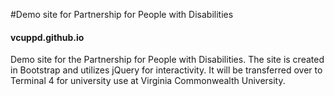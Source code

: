 #Demo site for Partnership for People with Disabilities 
#### vcuppd.github.io

Demo site for the Partnership for People with Disabilities. The site is created in Bootstrap and utilizes jQuery for interactivity. 
It will be transferred over to Terminal 4 for university use at Virginia Commonwealth University. 
